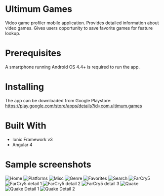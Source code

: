 # Ultimum Games
Video game profiler mobile application.
Provides detailed information about video games.
Gives users opportunity to save favorite games for feature lookup.

# Prerequisites
A smartphone running Android OS 4.4+ is required to run the app. 

# Installing
The app can be downloaded from Google Playstore: https://play.google.com/store/apps/details?id=com.ultimum.games

# Built With
* Ionic Framework v3
* Angular 4

# Sample screenshots
![Home](/screenshots/home.png)
![Platforms](/screenshots/platforms.png)
![Misc](/screenshots/misc.png)
![Genre](/screenshots/genre.png)
![Favorites](/screenshots/favs.png)
![Search](/screenshots/search.png)
![FarCry5](/screenshots/farcry5.png)
![FarCry5 detail 1](/screenshots/farcryd1.png)
![FarCry5 detail 2](/screenshots/farcryd2.png)
![FarCry5 detail 3](/screenshots/farcryd3.png)
![Quake](/screenshots/quake.png)
![Quake Detail 1](/screenshots/quaked1.png)
![Quake Detail 2](/screenshots/quaked2.png)